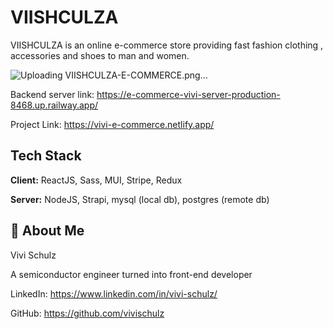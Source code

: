 
# VIISHCULZA

VIISHCULZA is an online e-commerce store providing fast fashion clothing , accessories and shoes to man and women.

![Uploading VIISHCULZA-E-COMMERCE.png…]()


Backend server link: https://e-commerce-vivi-server-production-8468.up.railway.app/

Project Link: https://vivi-e-commerce.netlify.app/
## Tech Stack

**Client:** ReactJS, Sass, MUI, Stripe, Redux

**Server:** NodeJS, Strapi, mysql (local db), postgres (remote db)

## 🍒 About Me

Vivi Schulz

A semiconductor engineer turned into front-end developer

LinkedIn: https://www.linkedin.com/in/vivi-schulz/

GitHub: https://github.com/vivischulz
